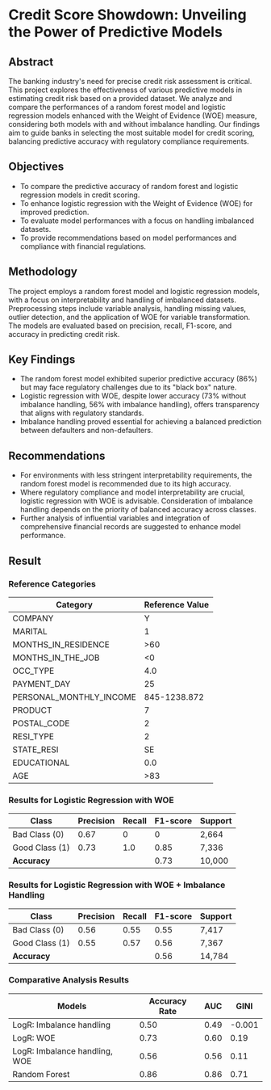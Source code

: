 # Credit Score Showdown: Unveiling the Power of Predictive Models
## Abstract
The banking industry's need for precise credit risk assessment is critical. This project explores the effectiveness of various predictive models in estimating credit risk based on a provided dataset. We analyze and compare the performances of a random forest model and logistic regression models enhanced with the Weight of Evidence (WOE) measure, considering both models with and without imbalance handling. Our findings aim to guide banks in selecting the most suitable model for credit scoring, balancing predictive accuracy with regulatory compliance requirements.
## Objectives
-  To compare the predictive accuracy of random forest and logistic regression models in credit scoring.
-  To enhance logistic regression with the Weight of Evidence (WOE) for improved prediction.
-  To evaluate model performances with a focus on handling imbalanced datasets.
-  To provide recommendations based on model performances and compliance with financial regulations.
## Methodology
The project employs a random forest model and logistic regression models, with a focus on interpretability and handling of imbalanced datasets. Preprocessing steps include variable analysis, handling missing values, outlier detection, and the application of WOE for variable transformation. The models are evaluated based on precision, recall, F1-score, and accuracy in predicting credit risk.
## Key Findings
-  The random forest model exhibited superior predictive accuracy (86%) but may face regulatory challenges due to its "black box" nature.
-  Logistic regression with WOE, despite lower accuracy (73% without imbalance handling, 56% with imbalance handling), offers transparency that aligns with regulatory standards.
-  Imbalance handling proved essential for achieving a balanced prediction between defaulters and non-defaulters.
## Recommendations
-  For environments with less stringent interpretability requirements, the random forest model is recommended due to its high accuracy.
-  Where regulatory compliance and model interpretability are crucial, logistic regression with WOE is advisable. Consideration of imbalance handling depends on the priority of balanced accuracy across classes.
-  Further analysis of influential variables and integration of comprehensive financial records are suggested to enhance model performance.
## Result
### Reference Categories

| Category                     | Reference Value |
|------------------------------|-----------------|
| COMPANY                      | Y               |
| MARITAL                      | 1               |
| MONTHS_IN_RESIDENCE          | >60             |
| MONTHS_IN_THE_JOB            | <0              |
| OCC_TYPE                     | 4.0             |
| PAYMENT_DAY                  | 25              |
| PERSONAL_MONTHLY_INCOME      | 845-1238.872    |
| PRODUCT                      | 7               |
| POSTAL_CODE                  | 2               |
| RESI_TYPE                    | 2               |
| STATE_RESI                   | SE              |
| EDUCATIONAL                  | 0.0             |
| AGE                          | >83             |

### Results for Logistic Regression with WOE

| Class        | Precision | Recall | F1-score | Support |
|--------------|-----------|--------|----------|---------|
| Bad Class (0) | 0.67      | 0      | 0        | 2,664   |
| Good Class (1)| 0.73      | 1.0    | 0.85     | 7,336   |
| **Accuracy**  |           |        | 0.73     | 10,000  |

### Results for Logistic Regression with WOE + Imbalance Handling

| Class        | Precision | Recall | F1-score | Support |
|--------------|-----------|--------|----------|---------|
| Bad Class (0) | 0.56      | 0.55   | 0.55     | 7,417   |
| Good Class (1)| 0.55      | 0.57   | 0.56     | 7,367   |
| **Accuracy**  |           |        | 0.56     | 14,784  |

### Comparative Analysis Results

| Models                           | Accuracy Rate | AUC  | GINI  |
|----------------------------------|---------------|------|-------|
| LogR: Imbalance handling         | 0.50          | 0.49 | -0.001|
| LogR: WOE                         | 0.73          | 0.60 | 0.19  |
| LogR: Imbalance handling, WOE    | 0.56          | 0.56 | 0.11  |
| Random Forest                    | 0.86          | 0.86 | 0.71  |
